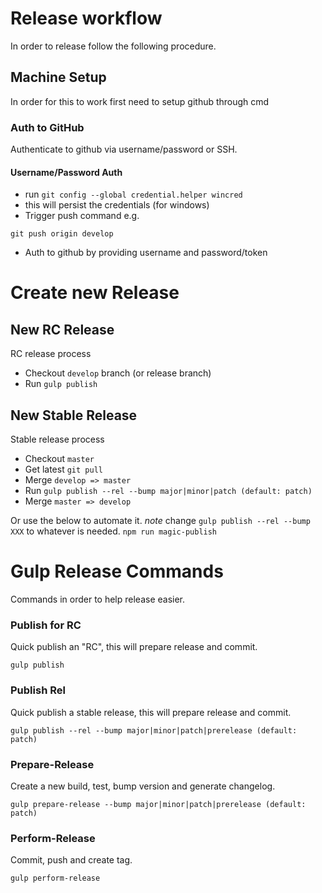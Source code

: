 # Release workflow
In order to release follow the following procedure.

## Machine Setup
In order for this to work first need to setup github through cmd

### Auth to GitHub
Authenticate to github via username/password or SSH.

#### Username/Password Auth
- run `git config --global credential.helper wincred`
 - this will persist the credentials (for windows)
- Trigger push command e.g.

```
git push origin develop
```
 - Auth to github by providing username and password/token


# Create new Release

## New RC Release
RC release process
 - Checkout `develop` branch (or release branch)
 - Run `gulp publish`

## New Stable Release
Stable release process
 - Checkout `master`
 - Get latest `git pull`
 - Merge `develop => master`
 - Run `gulp publish --rel --bump major|minor|patch (default: patch)`
 - Merge `master => develop`

Or use the below to automate it. *note* change `gulp publish --rel --bump XXX` to whatever is needed.
 `npm run magic-publish`

# Gulp Release Commands
Commands in order to help release easier.

### Publish for RC
Quick publish an "RC", this will prepare release and commit.
```
gulp publish
```

### Publish Rel
Quick publish a stable release, this will prepare release and commit.
```
gulp publish --rel --bump major|minor|patch|prerelease (default: patch)
```

### Prepare-Release
Create a new build, test, bump version and generate changelog.
```
gulp prepare-release --bump major|minor|patch|prerelease (default: patch)
```

### Perform-Release
Commit, push and create tag.
```
gulp perform-release
```